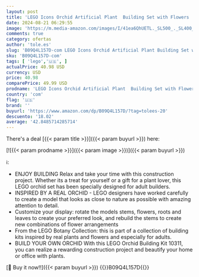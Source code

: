 ```yaml
---
layout: post
title: 'LEGO Icons Orchid Artificial Plant  Building Set with Flowers  Mother s Day Decoration  Botanical Collection  Great Gift for Birthday  Anniversary  or Mother s Day  10311'
date: 2024-08-21 06:29:55
image: 'https://m.media-amazon.com/images/I/41ea6QhUETL._SL500_._SL400_.jpg'
comments: true
category: ofertas
author: 'tole.es'
slug: 'B09Q4L157D-com LEGO Icons Orchid Artificial Plant Building Set with...'
sku: 'B09Q4L157D-com'
tags: [ 'lego','🇺🇸', ]
actualPrice: 40.98 USD
currency: USD
price: 40.98
comparePrice: 49.99 USD
prodname: 'LEGO Icons Orchid Artificial Plant  Building Set with Flowers  Mother s Day Decoration  Botanical Collection  Great Gift for Birthday  Anniversary  or Mother s Day  10311'
country: 'com'
flag: '🇺🇸'
brand: ''
buyurl: 'https://www.amazon.com/dp/B09Q4L157D/?tag=tolees-20'
descuento: '18.02'
average: '42.8485714285714'
---
```


There's a deal [{{< param title >}}]({{< param buyurl >}})  here:

[![{{< param prodname >}}]({{< param image >}})]({{< param buyurl >}})

ℹ️:

- ENJOY BUILDING Relax and take your time with this construction project. Whether its a treat for yourself or a gift for a plant lover, this LEGO orchid set has been specially designed for adult builders.
- INSPIRED BY A REAL ORCHID - LEGO designers have worked carefully to create a model that looks as close to nature as possible with amazing attention to detail.
- Customize your display: rotate the models stems, flowers, roots and leaves to create your preferred look, and rebuild the stems to create new combinations of flower arrangements
- From the LEGO Botany Collection: this is part of a collection of building kits inspired by real plants and flowers and especially for adults.
- BUILD YOUR OWN ORCHID With this LEGO Orchid Building Kit 10311, you can realize a rewarding construction project and beautify your home or office with plants.

[🛒 Buy it now!!]({{< param buyurl >}})
{{<world>}}B09Q4L157D{{</world>}}
